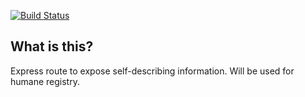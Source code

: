 [![Build Status](https://travis-ci.org/Schibsted-Tech-Polska/about-me.svg)](https://travis-ci.org/Schibsted-Tech-Polska/about-me)

## What is this?

Express route to expose self-describing information. Will be used for humane registry.
